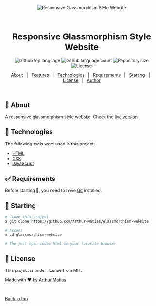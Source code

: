 <div align="center" id="top"> 
  <img src="src\assets\glassmorphism-website.gif" alt="Responsive Glassmorphism Style Website" />

  &#xa0;

  <!-- <a href="https://responsiveglassmorphismstylewebsite.netlify.app">Demo</a> -->
</div>

<h1 align="center">Responsive Glassmorphism Style Website</h1>

<p align="center">
  <img alt="Github top language" src="https://img.shields.io/github/languages/top/Arthur-Matias/glassmorphism-website?color=56BEB8">

  <img alt="Github language count" src="https://img.shields.io/github/languages/count/Arthur-Matias/glassmorphism-website?color=56BEB8">

  <img alt="Repository size" src="https://img.shields.io/github/repo-size/Arthur-Matias/glassmorphism-website?color=56BEB8">

  <img alt="License" src="https://img.shields.io/github/license/Arthur-Matias/glassmorphism-website?color=56BEB8">

  <!-- <img alt="Github issues" src="https://img.shields.io/github/issues/Arthur-Matias/glassmorphism-website?color=56BEB8" /> -->

  <!-- <img alt="Github forks" src="https://img.shields.io/github/forks/Arthur-Matias/glassmorphism-website?color=56BEB8" /> -->

  <!-- <img alt="Github stars" src="https://img.shields.io/github/stars/Arthur-Matias/glassmorphism-website?color=56BEB8" /> -->
</p>

<!-- Status -->

<!-- <h4 align="center"> 
	🚧  Responsive Glassmorphism Style Website 🚀 Under construction...  🚧
</h4> 

<hr> -->

<p align="center">
  <a href="#dart-about">About</a> &#xa0; | &#xa0; 
  <a href="#sparkles-features">Features</a> &#xa0; | &#xa0;
  <a href="#rocket-technologies">Technologies</a> &#xa0; | &#xa0;
  <a href="#white_check_mark-requirements">Requirements</a> &#xa0; | &#xa0;
  <a href="#checkered_flag-starting">Starting</a> &#xa0; | &#xa0;
  <a href="#memo-license">License</a> &#xa0; | &#xa0;
  <a href="https://github.com/Arthur-Matias" target="_blank">Author</a>
</p>

<br>

## :dart: About ##

A responsive glassmorphism style website. Check the [live version]()

## :rocket: Technologies ##

The following tools were used in this project:

- [HTML](https://developer.mozilla.org/pt-BR/docs/Web/CSS)
- [CSS](https://developer.mozilla.org/pt-BR/docs/Web/HTML)
- [JavaScript](https://developer.mozilla.org/pt-BR/docs/Web/JavaScript)

## :white_check_mark: Requirements ##

Before starting :checkered_flag:, you need to have [Git](https://git-scm.com) installed.

## :checkered_flag: Starting ##

```bash
# Clone this project
$ git clone https://github.com/Arthur-Matias/glassmorphism-website

# Access
$ cd glassmorphism-website

# The just open index.html on your favorite browser
```

## :memo: License ##

This project is under license from MIT.


Made with :heart: by <a href="https://github.com/Arthur-Matias" target="_blank">Arthur Matias</a>

&#xa0;

<a href="#top">Back to top</a>
